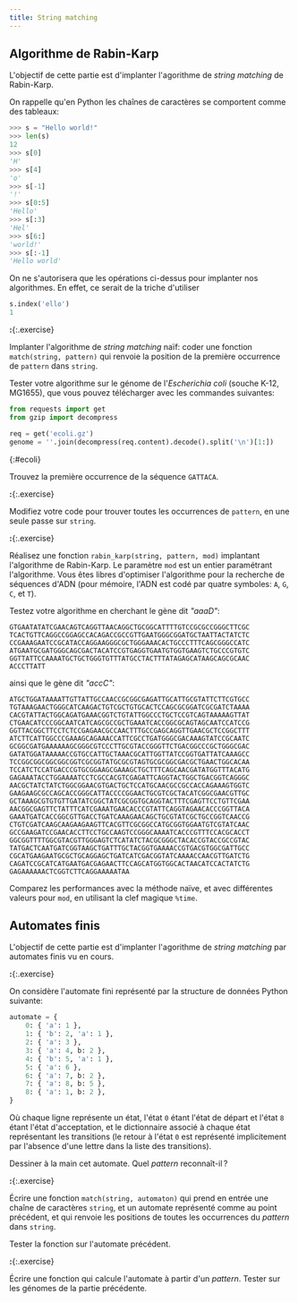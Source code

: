 ```yaml
---
title: String matching
---
```


## Algorithme de Rabin-Karp

L'objectif de cette partie est d'implanter l'agorithme de *string
matching* de Rabin-Karp.

On rappelle qu'en Python les chaînes de caractères se comportent comme
des tableaux:

```python
>>> s = "Hello world!"
>>> len(s)
12
>>> s[0]
'H'
>>> s[4]
'o'
>>> s[-1]
'!'
>>> s[0:5]
'Hello'
>>> s[:3]
'Hel'
>>> s[6:]
'world!'
>>> s[:-1]
'Hello world'
```

On ne s'autorisera que les opérations ci-dessus pour implanter nos
algorithmes. En effet, ce serait de la triche d'utiliser

```python
s.index('ello')
1
```

**:**{:.exercise}

Implanter l'algorithme de *string matching* naïf: coder une fonction
`match(string, pattern)` qui renvoie la position de la première
occurrence de `pattern` dans `string`.

Tester votre algorithme sur le génome de l'*Escherichia coli* (souche
K-12, MG1655), que vous pouvez télécharger avec les commandes suivantes:

```python
from requests import get
from gzip import decompress

req = get('ecoli.gz')
genome = ''.join(decompress(req.content).decode().split('\n')[1:])
```
{:#ecoli}

<script>
$("#ecoli .s").textContent = `'${String(location).replace('strings', 'ecoli.gz')}'`;
</script>

Trouvez la première occurrence de la séquence `GATTACA`.

**:**{:.exercise}

Modifiez votre code pour trouver toutes les occurrences de `pattern`,
en une seule passe sur `string`.

**:**{:.exercise}

Réalisez une fonction `rabin_karp(string, pattern, mod)` implantant
l'algorithme de Rabin-Karp. Le paramètre `mod` est un entier
paramétrant l'algorithme. Vous êtes libres d'optimiser l'algorithme
pour la recherche de séquences d'ADN (pour mémoire, l'ADN est codé par
quatre symboles: `A`, `G`, `C`, et `T`).

Testez votre algorithme en cherchant le gène dit *"aaaD"*:

```
GTGAATATATCGAACAGTCAGGTTAACAGGCTGCGGCATTTTGTCCGCGCCGGGCTTCGC
TCACTGTTCAGGCCGGAGCCACAGACCGCCGTTGAATGGGCGGATGCTAATTACTATCTC
CCGAAAGAATCCGCATACCAGGAAGGGCGCTGGGAAACACTGCCCTTTCAGCGGGCCATC
ATGAATGCGATGGGCAGCGACTACATCCGTGAGGTGAATGTGGTGAAGTCTGCCCGTGTC
GGTTATTCCAAAATGCTGCTGGGTGTTTATGCCTACTTTATAGAGCATAAGCAGCGCAAC
ACCCTTATT
```


ainsi que le gène dit *"accC"*:

```
ATGCTGGATAAAATTGTTATTGCCAACCGCGGCGAGATTGCATTGCGTATTCTTCGTGCC
TGTAAAGAACTGGGCATCAAGACTGTCGCTGTGCACTCCAGCGCGGATCGCGATCTAAAA
CACGTATTACTGGCAGATGAAACGGTCTGTATTGGCCCTGCTCCGTCAGTAAAAAGTTAT
CTGAACATCCCGGCAATCATCAGCGCCGCTGAAATCACCGGCGCAGTAGCAATCCATCCG
GGTTACGGCTTCCTCTCCGAGAACGCCAACTTTGCCGAGCAGGTTGAACGCTCCGGCTTT
ATCTTCATTGGCCCGAAAGCAGAAACCATTCGCCTGATGGGCGACAAAGTATCCGCAATC
GCGGCGATGAAAAAAGCGGGCGTCCCTTGCGTACCGGGTTCTGACGGCCCGCTGGGCGAC
GATATGGATAAAAACCGTGCCATTGCTAAACGCATTGGTTATCCGGTGATTATCAAAGCC
TCCGGCGGCGGCGGCGGTCGCGGTATGCGCGTAGTGCGCGGCGACGCTGAACTGGCACAA
TCCATCTCCATGACCCGTGCGGAAGCGAAAGCTGCTTTCAGCAACGATATGGTTTACATG
GAGAAATACCTGGAAAATCCTCGCCACGTCGAGATTCAGGTACTGGCTGACGGTCAGGGC
AACGCTATCTATCTGGCGGAACGTGACTGCTCCATGCAACGCCGCCACCAGAAAGTGGTC
GAAGAAGCGCCAGCACCGGGCATTACCCCGGAACTGCGTCGCTACATCGGCGAACGTTGC
GCTAAAGCGTGTGTTGATATCGGCTATCGCGGTGCAGGTACTTTCGAGTTCCTGTTCGAA
AACGGCGAGTTCTATTTCATCGAAATGAACACCCGTATTCAGGTAGAACACCCGGTTACA
GAAATGATCACCGGCGTTGACCTGATCAAAGAACAGCTGCGTATCGCTGCCGGTCAACCG
CTGTCGATCAAGCAAGAAGAAGTTCACGTTCGCGGCCATGCGGTGGAATGTCGTATCAAC
GCCGAAGATCCGAACACCTTCCTGCCAAGTCCGGGCAAAATCACCCGTTTCCACGCACCT
GGCGGTTTTGGCGTACGTTGGGAGTCTCATATCTACGCGGGCTACACCGTACCGCCGTAC
TATGACTCAATGATCGGTAAGCTGATTTGCTACGGTGAAAACCGTGACGTGGCGATTGCC
CGCATGAAGAATGCGCTGCAGGAGCTGATCATCGACGGTATCAAAACCAACGTTGATCTG
CAGATCCGCATCATGAATGACGAGAACTTCCAGCATGGTGGCACTAACATCCACTATCTG
GAGAAAAAACTCGGTCTTCAGGAAAAATAA
```

Comparez les performances avec la méthode naïve, et avec différentes
valeurs pour `mod`, en utilisant la clef magique `%time`.


## Automates finis

L'objectif de cette partie est d'implanter l'agorithme de *string
matching* par automates finis vu en cours.

**:**{:.exercise}

On considère l'automate fini représenté par la structure de données
Python suivante:

```python
automate = {
    0: { 'a': 1 },
    1: { 'b': 2, 'a': 1 },
    2: { 'a': 3 },
    3: { 'a': 4, b: 2 },
    4: { 'b': 5, 'a': 1 },
    5: { 'a': 6 },
    6: { 'a': 7, b: 2 },
    7: { 'a': 8, b: 5 },
    8: { 'a': 1, b: 2 },
}
```

Où chaque ligne représente un état, l'état `0` étant l'état de départ
et l'état `8` étant l'état d'acceptation, et le dictionnaire associé à
chaque état représentant les transitions (le retour à l'état `0` est
représenté implicitement par l'absence d'une lettre dans la liste des
transitions).

Dessiner à la main cet automate. Quel *pattern* reconnaît-il ?

**:**{:.exercise}

Écrire une fonction `match(string, automaton)` qui prend en entrée une
chaîne de caractères `string`, et un automate représenté comme au
point précédent, et qui renvoie les positions de toutes les
occurrences du *pattern* dans `string`.

Tester la fonction sur l'automate précédent.

**:**{:.exercise}

Écrire une fonction qui calcule l'automate à partir d'un
*pattern*. Tester sur les génomes de la partie précédente.

